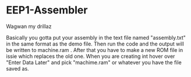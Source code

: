 # EEP1-Assembler

Wagwan my drillaz

Basically you gotta put your assembly in the text file named "assembly.txt" in the same format as the demo file.
Then run the code and the output will be written to machine.ram . After that you have to make a new ROM file in issie which replaces the old one.
When you are creating int hover over "Enter Data Later" and pick "machime.ram" or whatever you have the file saved as.
